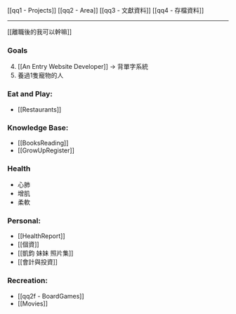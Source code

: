 
[[qq1 - Projects]]
[[qq2 - Area]]
[[qq3 - 文獻資料]]
[[qq4 - 存檔資料]]

---


[[離職後的我可以幹嘛]]

### Goals
4. [[An Entry Website Developer]] → 背單字系統
5. 養過1隻寵物的人


### Eat and Play:
- [[Restaurants]]

### Knowledge Base:
- [[BooksReading]]
- [[GrowUpRegister]]

### Health
- 心肺
- 增肌
- 柔軟

### Personal: 
- [[HealthReport]]
- [[個資]]
- [[凱鈞 妹妹 照片集]]
- [[會計與投資]]

### Recreation: 
 - [[qq2f - BoardGames]]
 - [[Movies]]

